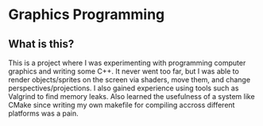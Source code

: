 # Graphics Programming

## What is this?
This is a project where I was experimenting with programming computer graphics and writing some C++. It never went too far, but I was able to render objects/sprites on the screen via shaders, move them, and change perspectives/projections. I also gained experience using tools such as Valgrind to find memory leaks. Also learned the usefulness of a system like CMake since writing my own makefile for compiling accross different platforms was a pain.